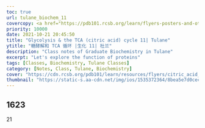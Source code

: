 ```yaml
---
toc: true
url: tulane_biochem_11
covercopy: <a href="https://pdb101.rcsb.org/learn/flyers-posters-and-other-resources/flyer/the-structures-of-the-citric-acid-cycle"> ©PDB, TCA cycle </a>
priority: 10000
date: 2021-10-21 20:45:50
title: "Glycolysis & the TCA (citric acid) cycle 11| Tulane"
ytitle: "糖酵解和 TCA 循环 |生化 11| 杜兰"
description: "Class notes of Graduate Biochemistry in Tulane"
excerpt: "Let's explore the function of proteins"
tags: [Classes, Biochemistry, Tulane Classes]
category: [Notes, Class, Tulane, Biochemistry]
cover: "https://cdn.rcsb.org/pdb101/learn/resources/flyers/citric_acid_cycle_Page_2.png"
thumbnail: "https://static-s.aa-cdn.net/img/ios/1535372364/8bea5e7d0cecf8c51488133d2c6a4f48?v=1"
---
```


## 1623
21
